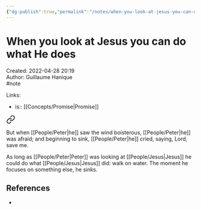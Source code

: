 ```yaml
---
{"dg-publish":true,"permalink":"/notes/when-you-look-at-jesus-you-can-do-what-he-does/"}
---
```


# When you look at Jesus you can do what He does

Created: 2022-04-28 20:19  
Author: Guillaume Hanique  
#note

Links:

- is:: [[Concepts/Promise\|Promise]]


<div class="transclusion internal-embed is-loaded"><a class="markdown-embed-link" href="/scripture/kjv/matthew-kjv/matthew-14-kjv/matthew-14-30-kjv/" aria-label="Open link"><svg xmlns="http://www.w3.org/2000/svg" width="24" height="24" viewBox="0 0 24 24" fill="none" stroke="currentColor" stroke-width="2" stroke-linecap="round" stroke-linejoin="round" class="svg-icon lucide-link"><path d="M10 13a5 5 0 0 0 7.54.54l3-3a5 5 0 0 0-7.07-7.07l-1.72 1.71"></path><path d="M14 11a5 5 0 0 0-7.54-.54l-3 3a5 5 0 0 0 7.07 7.07l1.71-1.71"></path></svg></a><div class="markdown-embed">



But when [[People/Peter\|he]] saw the wind boisterous, [[People/Peter\|he]] was afraid; and beginning to sink, [[People/Peter\|he]] cried, saying, Lord, save me.


</div></div>


As long as [[People/Peter\|Peter]] was looking at [[People/Jesus\|Jesus]] he could do what [[People/Jesus\|Jesus]] did: walk on water. The moment he focuses on something else, he sinks.

## References

- 
